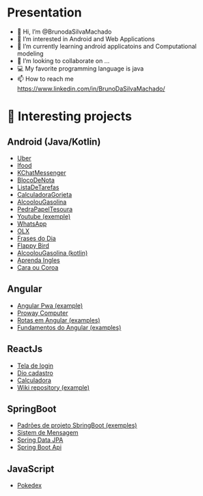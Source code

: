 # Presentation

- 👋 Hi, I’m @BrunodaSilvaMachado
- 👀 I’m interested in Android and Web Applications
- 🌱 I’m currently learning android applicatoins and Computational modeling
- 💞️ I’m looking to collaborate on ...
- 💻 My favorite programming language is java
- 📫 How to reach me https://www.linkedin.com/in/BrunoDaSilvaMachado/

<!---
BrunodaSilvaMachado/BrunodaSilvaMachado is a ✨ special ✨ repository because its `README.md` (this file) appears on your GitHub profile.
You can click the Preview link to take a look at your changes.
--->

# 📓 Interesting projects

## Android (Java/Kotlin)

* [Uber](https://github.com/BrunodaSilvaMachado/Uber)
* [Ifood](https://github.com/BrunodaSilvaMachado/Ifood)
* [KChatMessenger](https://github.com/BrunodaSilvaMachado/KChatMessenger)
* [BlocoDeNota](https://github.com/BrunodaSilvaMachado/BlocoDeNota)
* [ListaDeTarefas](https://github.com/BrunodaSilvaMachado/App10ListaDeTarefas)
* [CalculadoraGorjeta](https://github.com/BrunodaSilvaMachado/App5CalculadoraGorjeta)
* [AlcoolouGasolina](https://github.com/BrunodaSilvaMachado/App4AlcoolouGasolina)
* [PedraPapelTesoura](https://github.com/BrunodaSilvaMachado/PedraPapelTesoura)
* [Youtube (exemple)](https://github.com/BrunodaSilvaMachado/Youtube)
* [WhatsApp](https://github.com/BrunodaSilvaMachado/WhatsApp)
* [OLX](https://github.com/BrunodaSilvaMachado/OLX)
* [Frases do Dia](https://github.com/BrunodaSilvaMachado/Frasesdodiaprojeto)
* [Flappy Bird](https://github.com/BrunodaSilvaMachado/FlappyBird)
* [AlcoolouGasolina (kotlin)](https://github.com/BrunodaSilvaMachado/AppAlcoolouGasolina)
* [Aprenda Ingles](https://github.com/BrunodaSilvaMachado/App8AprendaIngles)
* [Cara ou Coroa](https://github.com/BrunodaSilvaMachado/CaraouCoroa)
## Angular

* [Angular Pwa (example)](https://github.com/BrunodaSilvaMachado/angular-pwa)
* [Proway Computer](https://github.com/BrunodaSilvaMachado/proway-computer)
* [Rotas em Angular (examples)](https://github.com/BrunodaSilvaMachado/roteamento)
* [Fundamentos do Angular (examples)](https://github.com/BrunodaSilvaMachado/fundamentos-angular)

## ReactJs
* [Tela de login](https://github.com/BrunodaSilvaMachado/tela-login)
* [Dio cadastro](https://github.com/BrunodaSilvaMachado/dio-cadastro)
* [Calculadora](https://github.com/BrunodaSilvaMachado/calculadora)
* [Wiki repository (example)](https://github.com/BrunodaSilvaMachado/wiki-repo)
## SpringBoot
* [Padrões de projeto SbringBoot (exemples)](https://github.com/BrunodaSilvaMachado/lab-padroes-projeto-spring-boot)
* [Sistem de Mensagem](https://github.com/BrunodaSilvaMachado/sistema-mensagem)
* [Spring Data JPA](https://github.com/BrunodaSilvaMachado/spring_data_jpa)
* [Spring Boot Api](https://github.com/BrunodaSilvaMachado/Spring-Boot-Api)

## JavaScript
* [Pokedex](https://github.com/BrunodaSilvaMachado/js-developer-pokedex)
